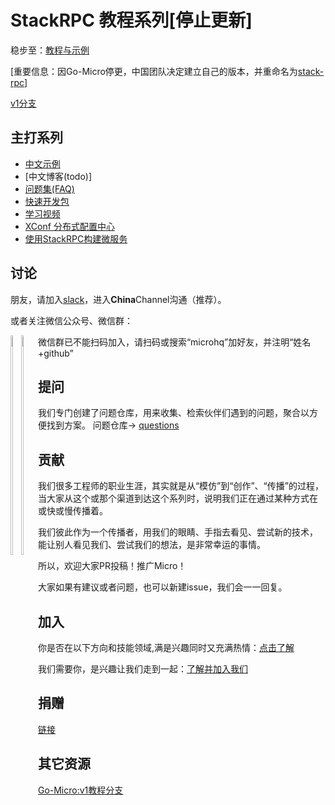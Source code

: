# StackRPC 教程系列[停止更新]

稳步至：[教程与示例](https://github.com/stack-labs/stack-rpc/tree/master/examples)

[重要信息：因Go-Micro停更，中国团队决定建立自己的版本，并重命名为[stack-rpc](https://github.com/stack-labs/stack-rpc)]

[v1分支](https://github.com/stack-labs/tutorials/tree/v1-lastest)

## 主打系列

- [中文示例](./examples)
- [中文博客(todo)]
- [问题集(FAQ)](https://github.com/stack-labs/questions)
- [快速开发包](https://github.com/stack-labs/starter-kit)
- [学习视频](https://github.com/stack-labs/learning-videos)
- [XConf 分布式配置中心](https://github.com/stack-labs/XConf)
- [使用StackRPC构建微服务](./microservice-from-stack) 

## 讨论

朋友，请加入[slack](http://slack.micro.mu/)，进入**China**Channel沟通（推荐）。

或者关注微信公众号、微信群：
<div style="float:left">
<img src="https://github.com/stack-labs/Notice/raw/master/donation/wx_qrcode.jpg" width="30%">
<img src="https://github.com/stack-labs/Notice/raw/master/donation/wx_group_v1.png" width="30%"> 
</div>

微信群已不能扫码加入，请扫码或搜索“microhq”加好友，并注明“姓名+github”

## 提问

我们专门创建了问题仓库，用来收集、检索伙伴们遇到的问题，聚合以方便找到方案。 问题仓库-> [questions](https://github.com/stack-labs/questions)

## 贡献

我们很多工程师的职业生涯，其实就是从“模仿”到“创作”、“传播”的过程，当大家从这个或那个渠道到达这个系列时，说明我们正在通过某种方式在或快或慢传播着。

我们彼此作为一个传播者，用我们的眼睛、手指去看见、尝试新的技术，能让别人看见我们、尝试我们的想法，是非常幸运的事情。

所以，欢迎大家PR投稿！推广Micro！

大家如果有建议或者问题，也可以新建issue，我们会一一回复。

## 加入

你是否在以下方向和技能领域,满是兴趣同时又充满热情：[点击了解](https://github.com/stack-labs/Notice/blob/master/we-need-you.md)

我们需要你，是兴趣让我们走到一起：[了解并加入我们](https://github.com/stack-labs/Notice)

## 捐赠

[链接](https://github.com/stack-labs/Notice/blob/master/donation/README.md)

## 其它资源

[Go-Micro:v1教程分支](https://github.com/stack-labs/tutorials/tree/v1-lastest)
